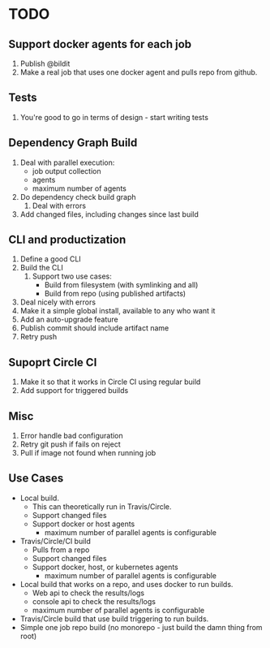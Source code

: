 # TODO

## Support docker agents for each job

1. Publish @bildit
1. Make a real job that uses one docker agent and pulls repo from github.

## Tests

1. You're good to go in terms of design - start writing tests

## Dependency Graph Build

1. Deal with parallel execution:
   * job output collection
   * agents
   * maximum number of agents
1. Do dependency check build graph
   1. Deal with errors
1. Add changed files, including changes since last build

## CLI and productization

1. Define a good CLI
1. Build the CLI
   1. Support two use cases:
      * Build from filesystem (with symlinking and all)
      * Build from repo (using published artifacts)
1. Deal nicely with errors
1. Make it a simple global install, available to any who want it
1. Add an auto-upgrade feature
1. Publish commit should include artifact name
1. Retry push

## Supoprt Circle CI

1. Make it so that it works in Circle CI using regular build
1. Add support for triggered builds

## Misc

1. Error handle bad configuration
1. Retry git push if fails on reject
1. Pull if image not found when running job

## Use Cases

* Local build.
  * This can theoretically run in Travis/Circle.
  * Support changed files
  * Support docker or host agents
    * maximum number of parallel agents is configurable
* Travis/Circle/CI build
  * Pulls from a repo
  * Support changed files
  * Support docker, host, or kubernetes agents
    * maximum number of parallel agents is configurable
* Local build that works on a repo, and uses docker to run builds.
  * Web api to check the results/logs
  * console api to check the results/logs
  * maximum number of parallel agents is configurable
* Travis/Circle build that use build triggering to run builds.
* Simple one job repo build (no monorepo - just build the damn thing from root)
